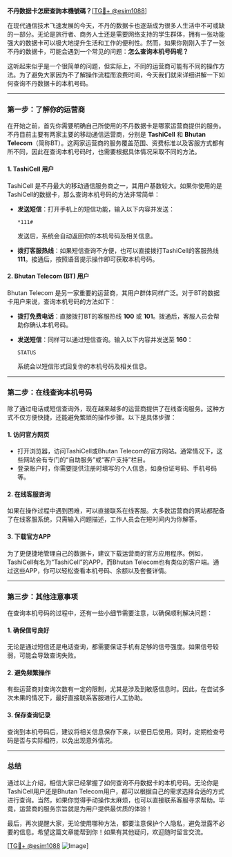 **不丹数据卡怎麽查詢本機號碼？**[[TG💪+ @esim1088](https://t.me/s/esim1088)]

在现代通信技术飞速发展的今天，不丹的数据卡也逐渐成为很多人生活中不可或缺的一部分。无论是旅行者、商务人士还是需要网络支持的学生群体，拥有一张功能强大的数据卡可以极大地提升生活和工作的便利性。然而，如果你刚刚入手了一张不丹的数据卡，可能会遇到一个常见的问题：**怎么查询本机号码呢？**

这听起来似乎是一个很简单的问题，但实际上，不同的运营商可能有不同的操作方法。为了避免大家因为不了解操作流程而浪费时间，今天我们就来详细讲解一下如何查询不丹数据卡的本机号码。

---

### **第一步：了解你的运营商**
在开始之前，首先你需要明确自己所使用的不丹数据卡是哪家运营商提供的服务。不丹目前主要有两家主要的移动通信运营商，分别是 **TashiCell** 和 **Bhutan Telecom**（简称BT）。这两家运营商的服务覆盖范围、资费标准以及客服方式都有所不同，因此在查询本机号码时，也需要根据具体情况采取不同的方法。

#### **1. TashiCell 用户**
TashiCell 是不丹最大的移动通信服务商之一，其用户基数较大。如果你使用的是TashiCell的数据卡，那么查询本机号码的方法非常简单：

- **发送短信**：打开手机上的短信功能，输入以下内容并发送：
  ```
  *111#
  ```
  发送后，系统会自动返回你的本机号码及相关信息。

- **拨打客服热线**：如果短信查询不方便，也可以直接拨打TashiCell的客服热线 **111**。接通后，按照语音提示操作即可获取本机号码。

#### **2. Bhutan Telecom (BT) 用户**
Bhutan Telecom 是另一家重要的运营商，其用户群体同样广泛。对于BT的数据卡用户来说，查询本机号码的方法如下：

- **拨打免费电话**：直接拨打BT的客服热线 **100** 或 **101**。拨通后，客服人员会帮助你确认本机号码。
  
- **发送短信**：同样可以通过短信查询。输入以下内容并发送至 **160**：
  ```
  STATUS
  ```
  系统会以短信形式回复你的本机号码及相关信息。

---

### **第二步：在线查询本机号码**
除了通过电话或短信查询外，现在越来越多的运营商提供了在线查询服务。这种方式不仅方便快捷，还能避免繁琐的操作步骤。以下是具体步骤：

#### **1. 访问官方网页**
- 打开浏览器，访问TashiCell或Bhutan Telecom的官方网站。通常情况下，这些网站会有专门的“自助服务”或“客户支持”栏目。
- 登录账户时，你需要提供注册时填写的个人信息，如身份证号码、手机号码等。

#### **2. 在线客服咨询**
如果在操作过程中遇到困难，可以直接联系在线客服。大多数运营商的网站都配备了在线客服系统，只需输入问题描述，工作人员会在短时间内为你解答。

#### **3. 下载官方APP**
为了更便捷地管理自己的数据卡，建议下载运营商的官方应用程序。例如，TashiCell有名为“TashiCell”的APP，而Bhutan Telecom也有类似的客户端。通过这些APP，你可以轻松查看本机号码、余额以及套餐详情。

---

### **第三步：其他注意事项**
在查询本机号码的过程中，还有一些小细节需要注意，以确保顺利解决问题：

#### **1. 确保信号良好**
无论是通过短信还是电话查询，都需要保证手机有足够的信号强度。如果信号较弱，可能会导致查询失败。

#### **2. 避免频繁操作**
有些运营商对查询次数有一定的限制，尤其是涉及到敏感信息时。因此，在尝试多次未果的情况下，最好直接联系客服进行人工协助。

#### **3. 保存查询记录**
查询到本机号码后，建议将相关信息保存下来，以便日后使用。同时，定期检查号码是否与实际相符，以免出现意外情况。

---

### **总结**
通过以上介绍，相信大家已经掌握了如何查询不丹数据卡的本机号码。无论你是TashiCell用户还是Bhutan Telecom用户，都可以根据自己的需求选择合适的方式进行查询。当然，如果你觉得手动操作太麻烦，也可以直接联系客服寻求帮助。毕竟，运营商的服务宗旨就是为用户提供最优质的体验！

最后，再次提醒大家，无论使用哪种方法，都要注意保护个人隐私，避免泄露不必要的信息。希望这篇文章能帮到你！如果有其他疑问，欢迎随时留言交流。

[[TG💪+ @esim1088](https://t.me/s/esim1088) ![Image](https://i.postimg.cc/4NQfJmqS/Snipaste-2025-05-13-00-14-12.png)]